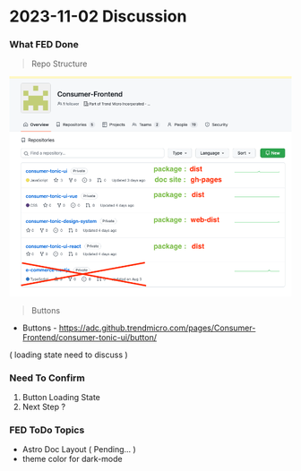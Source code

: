 # 2023-11-02 Discussion

### What FED Done

> Repo Structure

![repo structure](imgs/pic_03.png)

> Buttons

- Buttons - https://adc.github.trendmicro.com/pages/Consumer-Frontend/consumer-tonic-ui/button/

( loading state need to discuss )

### Need To Confirm

1. Button Loading State
2. Next Step ?

### FED ToDo Topics

- Astro Doc Layout ( Pending... )
- theme color for dark-mode
